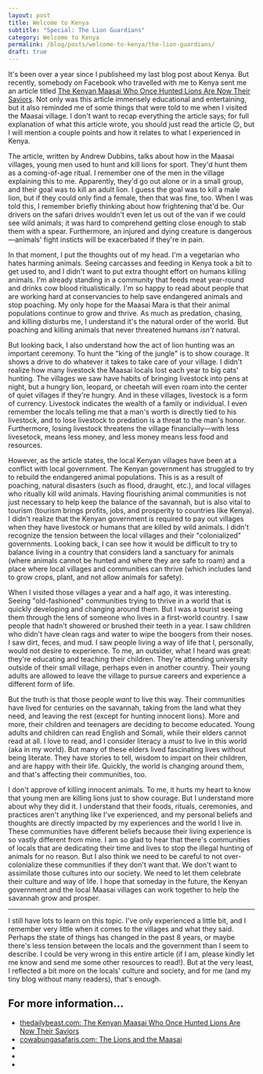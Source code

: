 ```yaml
---
layout: post
title: Welcome to Kenya
subtitle: "Special: The Lion Guardians"
category: Welcome to Kenya
permalink: /blog/posts/welcome-to-kenya/the-lion-guardians/
draft: true
---
```


It's been over a year since I publisheed my last blog post about Kenya. But recently, somebody on Facebook who travelled with me to Kenya sent me an article titled [The Kenyan Maasai Who Once Hunted Lions Are Now Their Saviors](https://www.thedailybeast.com/the-kenyan-maasai-who-once-hunted-lions-are-now-their-saviors). Not only was this article immensely educational and entertaining, but it also reminded me of some things that were told to me when I visited the Maasai village. I don't want to recap everything the article says; for full explanation of what this article wrote, you should just read the article 😉, but I will mention a couple points and how it relates to what I experienced in Kenya.

The article, written by Andrew Dubbins, talks about how in the Maasai villages, young men used to hunt and kill lions for sport. They'd hunt them as a coming-of-age ritual. I remember one of the men in the village explaining this to me. Apparently, they'd go out alone or in a small group, and their goal was to kill an adult lion. I guess the goal was to kill a male lion, but if they could only find a female, then that was fine, too. When I was told this, I remember briefly thinking about how frightening that'd be. Our drivers on the safari drives wouldn't even let us out of the van if we could see wild animals; it was hard to comprehend getting close enough to stab them with a spear. Furthermore, an injured and dying creature is dangerous—animals' fight insticts will be exacerbated if they're in pain.

In that moment, I put the thoughts out of my head. I'm a vegetarian who hates harming animals. Seeing carcasses and feeding in Kenya took a bit to get used to, and I didn't want to put extra thought effort on humans killing animals. I'm already standing in a community that feeds meat year-round and drinks cow blood ritualistically. I'm so happy to read about people that are working hard at conservancies to help save endangered animals and stop poaching. My only hope for the Maasai Mara is that their animal populations continue to grow and thrive. As much as predation, chasing, and killing disturbs me, I understand it's the natural order of the world. But poaching and killing animals that never threatened humans _isn't_ natural.

But looking back, I also understand how the act of lion hunting was an important ceremony. To hunt the "king of the jungle" is to show courage. It shows a drive to do whatever it takes to take care of your village. I didn't realize how many livestock the Maasai locals lost each year to big cats' hunting. The villages we saw have habits of bringing livestock into pens at night, but a hungry lion, leopard, or cheetah will even roam into the center of quiet villages if they're hungry. And in these villages, livestock is a form of currency. Livestock indicates the wealth of a family or individual. I even remember the locals telling me that a man's worth is directly tied to his livestock, and to lose livestock to predation is a threat to the man's honor. Furthermore, losing livestock threatens the village financially—with less livesetock, means less money, and less money means less food and resources.

However, as the article states, the local Kenyan villages have been at a conflict with local government. The Kenyan government has struggled to try to rebuild the endangered animal populations. This is as a result of poaching, natural disasters (such as flood, draught, etc.), and local villages who ritually kill wild animals. Having flourishing animal communities is not just necessary to help keep the balance of the savannah, but is also vital to tourism (tourism brings profits, jobs, and prosperity to countries like Kenya). I didn't realize that the Kenyan government is required to pay out villages when they have livestock or humans that are killed by wild animals. I didn't recognize the tension between the local villages and their "colonialized" governments. Looking back, I can see how it would be difficult to try to balance living in a country that considers land a sanctuary for animals (where animals cannot be hunted and where they are safe to roam) and a place where local villages and communities can thrive (which includes land to grow crops, plant, and not allow animals for safety).

When I visited those villages a year and a half ago, it was interesting. Seeing "old-fashioned" communities trying to thrive in a world that is quickly developing and changing around them. But I was a tourist seeing them through the lens of someone who lives in a first-world country. I saw people that hadn't showered or brushed their teeth in a year. I saw children who didn't have clean rags and water to wipe the boogers from their noses. I saw dirt, feces, and mud. I saw people living a way of life that I, personally, would not desire to experience. To me, an outsider, what I heard was great: they're educating and teaching their children. They're attending university outside of their small village, perhaps even in another country. Their young adults are allowed to leave the village to pursue careers and experience a different form of life.

But the truth is that those people _want_ to live this way. Their communities have lived for centuries on the savannah, taking from the land what they need, and leaving the rest (except for hunting innocent lions). More and more, their children and teenagers are deciding to become educated. Young adults and children can read English and Somali, while their elders cannot read at all. I love to read, and I consider literacy a _must_ to live in this world (aka in my world). But many of these elders lived fascinating lives without being literate. They have stories to tell, wisdom to impart on their children, and are happy with their life. Quickly, the world is changing around them, and that's affecting their communities, too.

I don't approve of killing innocent animals. To me, it hurts my heart to know that young men are killing lions just to show courage. But I understand more about why they did it. I understand that their foods, rituals, ceremonies, and practices aren't anything like I've experienced, and my personal beliefs and thoughts are directly impacted by my experiences and the world I live in. These communities have different beliefs because their living experience is so vastly different from mine. I am so glad to hear that there's communities of locals that are dedicating their time and lives to stop the illegal hunting of animals for no reason. But I also think we need to be careful to not over-colonialize these communities if they don't want that. We don't want to assimilate those cultures into our society. We need to let them celebrate their culture and way of life. I hope that someday in the future, the Kenyan government and the local Maasai villages can work together to help the savannah grow and prosper.

---

I still have lots to learn on this topic. I've only experienced a little bit, and I remember very little when it comes to the villages and what they said. Perhaps the state of things has changed in the past 8 years, or maybe there's less tension between the locals and the government than I seem to describe. I could be very wrong in this entire article (if I am, please kindly let me know and send me some other resources to read!). But at the very least, I reflected a bit more on the locals' culture and society, and for me (and my tiny blog without many readers), that's enough.

## For more information...

* [thedailybeast.com: The Kenyan Maasai Who Once Hunted Lions Are Now Their Saviors](https://www.thedailybeast.com/the-kenyan-maasai-who-once-hunted-lions-are-now-their-saviors)
* [cowabungasafaris.com: The Lions and the Maasai](http://www.cowabungasafaris.com/pdf_news/Kenya.pdf)
* [](https://en.wikipedia.org/wiki/Lion_hunting#Maasai_lion_hunting)
* [](http://www.maasai-association.org/lion.html)
* [](https://www.cnn.com/2017/02/07/africa/maasai-tanzania-wildlife-warriors/index.html)
